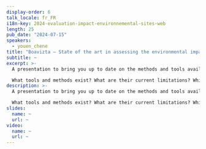 ```yaml
---
display-order: 6
talk_locale: fr_FR
i18n-key: 2024-evaluation-impact-environnemental-sites-web
length: 25
pub_date: "2024-07-15"
speakers:
  - youen_chene
title: "Boavizta — State of the art in assessing the environmental impact of content websites"
subtitle: ~
excerpt: >-
  A presentation to bring you up to date on the methods and tools available to assess the environmental impact of content websites (and not necessarily to measure it, as we always say at Boavizta).

  What tools and methods exist? What are their current limitations? Which tools for which types of digital service? These are the questions that will be covered during these 25 minutes.
description: >-
  A presentation to bring you up to date on the methods and tools available to assess the environmental impact of content websites (and not necessarily to measure it, as we always say at Boavizta).

  What tools and methods exist? What are their current limitations? Which tools for which types of digital service? These are the questions that will be covered during these 25 minutes.
slides:
  name: ~
  url: ~
video:
  name: ~
  url: ~
---
```

